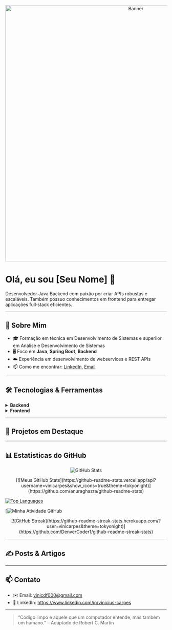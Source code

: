 <!--
  README.md template para desenvolvedor Java Backend
-->

<!-- Banner / Capa -->
<p align="center">
  <img src="https://github.com/vinicarpes/seu-repo/raw/main/assets/banner.png" alt="Banner" width="800"/>
</p>

# Olá, eu sou [Seu Nome] 👋

Desenvolvedor Java Backend com paixão por criar APIs robustas e escaláveis. Também possuo conhecimentos em frontend para entregar aplicações full‑stack eficientes.

---

## 🚀 Sobre Mim

- 🎓 Formação em técnica em Desenvolvimento de Sistemas e superiior em Análise e Desenvolvimento de Sistemas  
- 🖥️ Foco em **Java**, **Spring Boot**, **Backend**  
- ☁️ Experiência em desenvolvimento de webservices e REST APIs   
- 📫 Como me encontrar: [LinkedIn](https://www.linkedin.com/in/vinicius-carpes), [Email](mailto:vinicdf000@gmail.com)

---

## 🛠️ Tecnologias & Ferramentas

<details>
  <summary><strong>Backend</strong></summary>
  
  - **Linguagens**: Java  
  - **Frameworks**: Spring Framework, Spring Web, Spring Security, Spring MVC, Spring Data JPA
  - **Persistência**: Hibernate, JPA, MySQL, PostgreSQL  
  - **Arquitetura**: REST, MVC    
</details>

<details>
  <summary><strong>Frontend</strong></summary>
  
  - **Linguagens**: Java, JavaScript, 
  - **Frameworks/Bibliotecas**: Bootstrap, Thymeleaf, Spring Web  
  - **Markup & Estilos**: HTML5, CSS3, Bootstrap  
</details>

---

## 📂 Projetos em Destaque


---

## 📊 Estatísticas do GitHub

<p align="center">
  <img src="https://github-readme-stats.vercel.app/api?username=vinicarpes&show_icons=true&theme=tokyonight" alt="GitHub Stats" />
</p>

<p align="center">
  <!-- GitHub Stats Card: mostra total de commits, PRs, issues, etc. -->
  [![Meus GitHub Stats](https://github-readme-stats.vercel.app/api?username=vinicarpes&show_icons=true&theme=tokyonight)](https://github.com/anuraghazra/github-readme-stats) <!-- :contentReference[oaicite:0]{index=0} -->

  <!-- Top Languages: mostra língua­gens mais usadas no seu perfil -->
  [![Top Languages](https://github-readme-stats.vercel.app/api/top-langs/?username=vinicarpes&layout=compact&theme=tokyonight)](https://github.com/anuraghazra/github-readme-stats) <!-- :contentReference[oaicite:1]{index=1} -->

  <!-- Activity Graph: mostra sua atividade (commits, PRs, issues) nos últimos 31 dias -->
  [![Minha Atividade GitHub](https://github-readme-activity-graph.cyclic.app/graph?username=vinicarpes&theme=github-dark) <!-- :contentReference[oaicite:2]{index=2} -->
</p>

<!-- (Opcional) GitHub Streak Stats: sua sequência atual e recorde de dias com contribuições -->
<p align="center">
  [![GitHub Streak](https://github-readme-streak-stats.herokuapp.com/?user=vinicarpes&theme=tokyonight)](https://github.com/DenverCoder1/github-readme-streak-stats) <!-- :contentReference[oaicite:3]{index=3} -->
</p>


---

## ✍️ Posts & Artigos


---

## 📫 Contato

- ✉️ Email: vinicdf000@gmail.com  
- 💼 LinkedIn: https://www.linkedin.com/in/vinicius-carpes  

---

> “Código limpo é aquele que um computador entende, mas também um humano.” – Adaptado de Robert C. Martin


